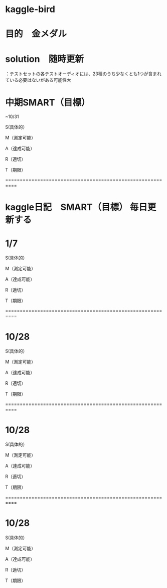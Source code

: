 # kaggle-bird

# 目的　金メダル

# solution　随時更新





：テストセットの各テストオーディオには、23種のうち少なくとも1つが含まれている必要はないがある可能性大





# 中期SMART（目標）

~10/31

S(具体的）

M（測定可能）

A（達成可能）

R（適切）

T（期限）

==========================================================

# kaggle日記　SMART（目標） 毎日更新する

# 1/7
S(具体的）

M（測定可能）

A（達成可能）

R（適切）

T（期限）


==========================================================

# 10/28
S(具体的）

M（測定可能）

A（達成可能）

R（適切）

T（期限）

==========================================================

# 10/28
S(具体的）

M（測定可能）

A（達成可能）

R（適切）

T（期限）

==========================================================

# 10/28
S(具体的）

M（測定可能）

A（達成可能）

R（適切）

T（期限）
